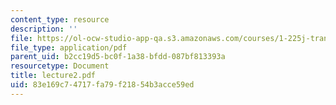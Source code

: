 ```yaml
---
content_type: resource
description: ''
file: https://ol-ocw-studio-app-qa.s3.amazonaws.com/courses/1-225j-transportation-flow-systems-fall-2002/83e169c74717fa79f21854b3acce59ed_lecture2.pdf
file_type: application/pdf
parent_uid: b2cc19d5-bc0f-1a38-bfdd-087bf813393a
resourcetype: Document
title: lecture2.pdf
uid: 83e169c7-4717-fa79-f218-54b3acce59ed
---
```

